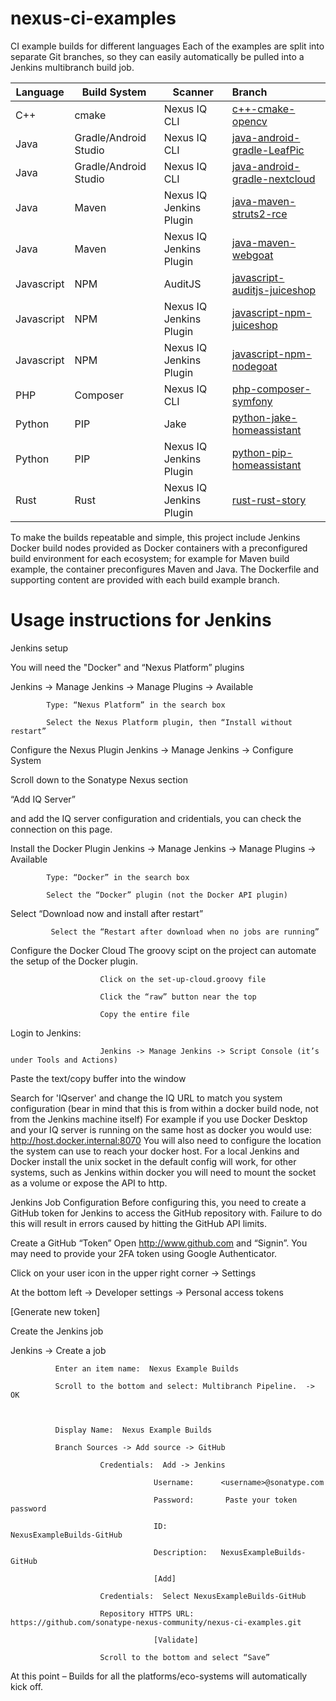 # nexus-ci-examples
CI example builds for different languages
Each of the examples are split into separate Git branches, so they can easily automatically be pulled into a Jenkins multibranch build job.

|Language|Build System|Scanner|Branch|
|----|----|----|:----|
|C++|cmake|Nexus IQ CLI|[c++-cmake-opencv](../../tree/c++-cmake-opencv)|
|Java|Gradle/Android Studio|Nexus IQ CLI|[java-android-gradle-LeafPic](../../tree/java-android-gradle-LeafPic)|
|Java|Gradle/Android Studio|Nexus IQ CLI|[java-android-gradle-nextcloud](../../tree/java-android-gradle-nextcloud)|
|Java|Maven|Nexus IQ Jenkins Plugin|[java-maven-struts2-rce](../../tree/java-maven-struts2-rce)|
|Java|Maven|Nexus IQ Jenkins Plugin|[java-maven-webgoat](../../tree/java-maven-webgoat)|
|Javascript|NPM|AuditJS|[javascript-auditjs-juiceshop](../../tree/javascript-auditjs-juiceshop)|
|Javascript|NPM|Nexus IQ Jenkins Plugin|[javascript-npm-juiceshop](../../tree/javascript-npm-juiceshop)|
|Javascript|NPM|Nexus IQ Jenkins Plugin|[javascript-npm-nodegoat](../../tree/javascript-npm-nodegoat)|
|PHP|Composer|Nexus IQ CLI|[php-composer-symfony](../../tree/php-composer-symfony)|
|Python|PIP|Jake|[python-jake-homeassistant](../../tree/python-jake-homeassistant)|
|Python|PIP|Nexus IQ Jenkins Plugin|[python-pip-homeassistant](../../tree/python-pip-homeassistant)|
|Rust|Rust|Nexus IQ Jenkins Plugin|[rust-rust-story](../../tree/rust-rust-story)|

To make the builds repeatable and simple, this project include Jenkins Docker build nodes provided as Docker containers with a preconfigured build environment for each ecosystem; for example for Maven build example, the container preconfigures Maven and Java. The Dockerfile and supporting content are provided with each build example branch.

# Usage instructions for Jenkins
Jenkins setup

You will need the "Docker" and “Nexus Platform” plugins 

Jenkins -> Manage Jenkins -> Manage Plugins -> Available

            Type: “Nexus Platform” in the search box

            Select the Nexus Platform plugin, then “Install without restart”

Configure the Nexus Plugin
Jenkins -> Manage Jenkins -> Configure System

Scroll down to the Sonatype Nexus section

“Add IQ Server”

and add the IQ server configuration and cridentials, you can check the connection on this page.

Install the Docker Plugin
Jenkins -> Manage Jenkins -> Manage Plugins -> Available

            Type: “Docker” in the search box

            Select the “Docker” plugin (not the Docker API plugin)

Select “Download now and install after restart”

             Select the “Restart after download when no jobs are running”

Configure the Docker Cloud
The groovy scipt on the project can automate the setup of the Docker plugin.

                        Click on the set-up-cloud.groovy file

                        Click the “raw” button near the top

                        Copy the entire file

Login to Jenkins:

                        Jenkins -> Manage Jenkins -> Script Console (it’s under Tools and Actions)

Paste the text/copy buffer into the window

Search for 'IQserver' and change the IQ URL to match you system configuration (bear in mind that this is from within a docker build node, not from the Jenkins machine itself)
For example if you use Docker Desktop and your IQ server is running on the same host as docker you would use: http://host.docker.internal:8070
You will also need to configure the location the system can use to reach your docker host. For a local Jenkins and Docker install the unix socket in the default config will work, for other systems, such as Jenkins within docker you will need to mount the socket as a volume or expose the API to http.


Jenkins Job Configuration
Before configuring this, you need to create a GitHub token for Jenkins to access the GitHub repository with.  Failure to do this will result in errors caused by hitting the GitHub API limits.

Create a GitHub “Token”
Open http://www.github.com  and “Signin”.    You may need to provide your 2FA token using Google Authenticator.

Click on your user icon in the upper right corner -> Settings

At the bottom left -> Developer settings -> Personal access tokens

[Generate new token]


Create the Jenkins job

Jenkins -> Create a job

              Enter an item name:  Nexus Example Builds

              Scroll to the bottom and select: Multibranch Pipeline.  -> OK



              Display Name:  Nexus Example Builds

              Branch Sources -> Add source -> GitHub

                        Credentials:  Add -> Jenkins

                                    Username:      <username>@sonatype.com

                                    Password:       Paste your token password

                                    ID:                   NexusExampleBuilds-GitHub

                                    Description:   NexusExampleBuilds-GitHub

                                    [Add]

                        Credentials:  Select NexusExampleBuilds-GitHub

                        Repository HTTPS URL:  https://github.com/sonatype-nexus-community/nexus-ci-examples.git

                                    [Validate]

                        Scroll to the bottom and select “Save”



At this point – Builds for all the platforms/eco-systems will automatically kick off.
